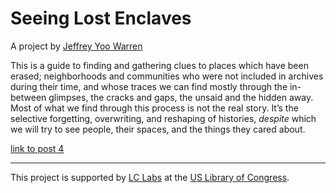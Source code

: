 
# Seeing Lost Enclaves

A project by [Jeffrey Yoo Warren](https://unterbahn.com)

This is a guide to finding and gathering clues to places which have been erased; neighborhoods and communities who were not included in archives during their time, and whose traces we can find mostly through the in-between glimpses, the cracks and gaps, the unsaid and the hidden away. Most of what we find through this process is not the real story. It’s the selective forgetting, overwriting, and reshaping of histories, *despite* which we will try to see people, their spaces, and the things they cared about. 



[link to post 4](posts/4.md)


----

This project is supported by [LC Labs]() at the [US Library of Congress]().

